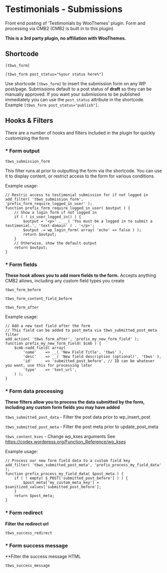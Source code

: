 # Testimonials - Submissions
Front end posting of 'Testimonials by WooThemes' plugin. Form and processing via CMB2 (CMB2 is built in to this plugin)

**This is a 3rd party plugin, no affiliation with WooThemes.**

## Shortcode
`[tbws_form]`

`[tbws_form post_status="%your status here%"]`

Use shortcode `[tbws_form]` to insert the submission form on any WP post/page.
Submissions default to a post status of **draft** so they can be manually approved.
If you want your submissions to be published immediately you can use the `post_status` attribute in the shortcode. Example `[tbws_form post_status="publish"]`.

## Hooks & Filters
There are a number of hooks and filters included in the plugin for quickly customizing the form

### * Form output
`tbws_submission_form`

This filter runs at prior to outputting the form via the shortcode. You can use it to display content, or restrict access to the form for various conditions.

Example usage:
```
// Restric access to testimonial submission for if not logged in
add_filter( 'tbws_submission_form', 'prefix_form_require_logged_in_user' );
function prefix_form_require_logged_in_user( $output ) {
    // Show a login form if not logged in
    if ( ! is_user_logged_in() ) {
        $output = '<p>' . __( 'You must be a logged in to submit a testimonial.', 'text-domain' ) . '</p>';
        $output .= wp_login_form( array( 'echo' => false ) );
        return $output;
    }
    // Otherwise, show the default output
    return $output;
}
```

### * Form fields
**These hook allows you to add more fields to the form.**
Accepts anything CMB2 allows, including any custom field types you create

`tbws_form_before`

`tbws_form_content_field_before`

`tbws_form_after`

Example usage:
```
// Add a new text field after the form
// This field can be added to post_meta via tbws_submitted_post_meta filter
add_action( 'tbws_form_after', 'prefix_my_new_form_field' );
function prefix_my_new_form_field( $cmb ) {
    $cmb->add_field( array(
        'name'    => __( 'New Field Title', 'tbws' ),
        'desc'    => __( 'New field description (optional)', 'tbws' ),
        'id'      => 'submitted_post_before', // ID can be whatever you want, use this for processing later
        'type'    => 'text_url',
    ) );
}
```

### * Form data processing
**These filters allow you to process the data submitted by the form, including any custom form fields you may have added**

`tbws_submitted_post_data` - Filter the post data prior to wp_insert_post

`tbws_submitted_post_meta` - Filter the post meta prior to update_post_meta

`tbws_content_kses` - Change wp_kses arguments
See https://codex.wordpress.org/Function_Reference/wp_kses

Example usage:
```
// Process our new form field data to a custom field key 
add_filter( 'tbws_submitted_post_meta', 'prefix_process_my_field_data' );
function prefix_process_my_field_data( $post_meta ) {
	if ( ! empty( $_POST['submitted_post_before'] ) ) {
		$post_meta['my_custom_meta_key'] = $sanitized_values['submitted_post_before'];
	}
	return $post_meta;
}
```

### * Form redirect
**Filter the redirect url**

`tbws_success_redirect`

### * Form success message
**Filter the success message HTML

`tbws_success_message`
